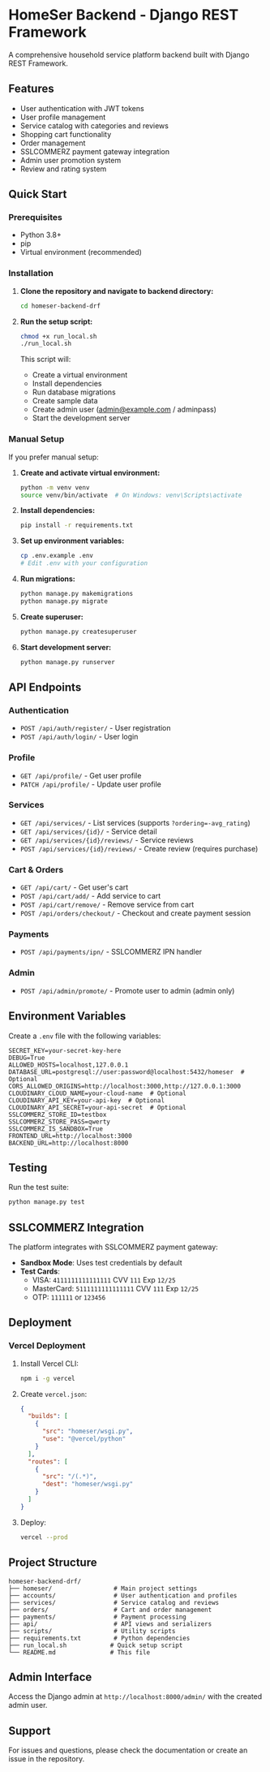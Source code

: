 # HomeSer Backend - Django REST Framework

A comprehensive household service platform backend built with Django REST Framework.

## Features

- User authentication with JWT tokens
- User profile management
- Service catalog with categories and reviews
- Shopping cart functionality
- Order management
- SSLCOMMERZ payment gateway integration
- Admin user promotion system
- Review and rating system

## Quick Start

### Prerequisites

- Python 3.8+
- pip
- Virtual environment (recommended)

### Installation

1. **Clone the repository and navigate to backend directory:**
   ```bash
   cd homeser-backend-drf
   ```

2. **Run the setup script:**
   ```bash
   chmod +x run_local.sh
   ./run_local.sh
   ```

   This script will:
   - Create a virtual environment
   - Install dependencies
   - Run database migrations
   - Create sample data
   - Create admin user (admin@example.com / adminpass)
   - Start the development server

### Manual Setup

If you prefer manual setup:

1. **Create and activate virtual environment:**
   ```bash
   python -m venv venv
   source venv/bin/activate  # On Windows: venv\Scripts\activate
   ```

2. **Install dependencies:**
   ```bash
   pip install -r requirements.txt
   ```

3. **Set up environment variables:**
   ```bash
   cp .env.example .env
   # Edit .env with your configuration
   ```

4. **Run migrations:**
   ```bash
   python manage.py makemigrations
   python manage.py migrate
   ```

5. **Create superuser:**
   ```bash
   python manage.py createsuperuser
   ```

6. **Start development server:**
   ```bash
   python manage.py runserver
   ```

## API Endpoints

### Authentication
- `POST /api/auth/register/` - User registration
- `POST /api/auth/login/` - User login

### Profile
- `GET /api/profile/` - Get user profile
- `PATCH /api/profile/` - Update user profile

### Services
- `GET /api/services/` - List services (supports `?ordering=-avg_rating`)
- `GET /api/services/{id}/` - Service detail
- `GET /api/services/{id}/reviews/` - Service reviews
- `POST /api/services/{id}/reviews/` - Create review (requires purchase)

### Cart & Orders
- `GET /api/cart/` - Get user's cart
- `POST /api/cart/add/` - Add service to cart
- `POST /api/cart/remove/` - Remove service from cart
- `POST /api/orders/checkout/` - Checkout and create payment session

### Payments
- `POST /api/payments/ipn/` - SSLCOMMERZ IPN handler

### Admin
- `POST /api/admin/promote/` - Promote user to admin (admin only)

## Environment Variables

Create a `.env` file with the following variables:

```env
SECRET_KEY=your-secret-key-here
DEBUG=True
ALLOWED_HOSTS=localhost,127.0.0.1
DATABASE_URL=postgresql://user:password@localhost:5432/homeser  # Optional
CORS_ALLOWED_ORIGINS=http://localhost:3000,http://127.0.0.1:3000
CLOUDINARY_CLOUD_NAME=your-cloud-name  # Optional
CLOUDINARY_API_KEY=your-api-key  # Optional
CLOUDINARY_API_SECRET=your-api-secret  # Optional
SSLCOMMERZ_STORE_ID=testbox
SSLCOMMERZ_STORE_PASS=qwerty
SSLCOMMERZ_IS_SANDBOX=True
FRONTEND_URL=http://localhost:3000
BACKEND_URL=http://localhost:8000
```

## Testing

Run the test suite:
```bash
python manage.py test
```

## SSLCOMMERZ Integration

The platform integrates with SSLCOMMERZ payment gateway:

- **Sandbox Mode**: Uses test credentials by default
- **Test Cards**: 
  - VISA: `4111111111111111` CVV `111` Exp `12/25`
  - MasterCard: `5111111111111111` CVV `111` Exp `12/25`
  - OTP: `111111` or `123456`

## Deployment

### Vercel Deployment

1. Install Vercel CLI:
   ```bash
   npm i -g vercel
   ```

2. Create `vercel.json`:
   ```json
   {
     "builds": [
       {
         "src": "homeser/wsgi.py",
         "use": "@vercel/python"
       }
     ],
     "routes": [
       {
         "src": "/(.*)",
         "dest": "homeser/wsgi.py"
       }
     ]
   }
   ```

3. Deploy:
   ```bash
   vercel --prod
   ```

## Project Structure

```
homeser-backend-drf/
├── homeser/                 # Main project settings
├── accounts/                # User authentication and profiles
├── services/                # Service catalog and reviews
├── orders/                  # Cart and order management
├── payments/                # Payment processing
├── api/                     # API views and serializers
├── scripts/                 # Utility scripts
├── requirements.txt         # Python dependencies
├── run_local.sh            # Quick setup script
└── README.md               # This file
```

## Admin Interface

Access the Django admin at `http://localhost:8000/admin/` with the created admin user.

## Support

For issues and questions, please check the documentation or create an issue in the repository.